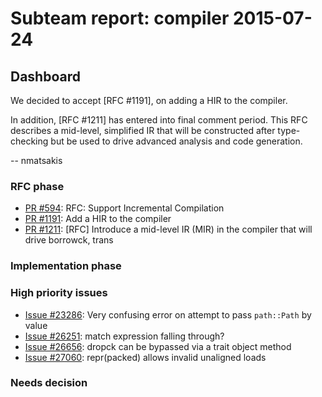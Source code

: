 # Subteam report: compiler 2015-07-24

## Dashboard

We decided to accept [RFC #1191], on adding a HIR to the compiler.

In addition, [RFC #1211] has entered into final comment period.  This
RFC describes a mid-level, simplified IR that will be constructed
after type-checking but be used to drive advanced analysis and code
generation.

-- nmatsakis

### RFC phase

- [PR #594](https://github.com/rust-lang/rfcs/pull/594):
  RFC: Support Incremental Compilation
- [PR #1191](https://github.com/rust-lang/rfcs/pull/1191):
  Add a HIR to the compiler
- [PR #1211](https://github.com/rust-lang/rfcs/pull/1211):
  [RFC] Introduce a mid-level IR (MIR) in the compiler that will drive borrowck, trans

### Implementation phase


### High priority issues

- [Issue #23286](https://github.com/rust-lang/rust/issues/23286):
  Very confusing error on attempt to pass `path::Path` by value
- [Issue #26251](https://github.com/rust-lang/rust/issues/26251):
  match expression falling through?
- [Issue #26656](https://github.com/rust-lang/rust/issues/26656):
  dropck can be bypassed via a trait object method
- [Issue #27060](https://github.com/rust-lang/rust/issues/27060):
  repr(packed) allows invalid unaligned loads

### Needs decision

